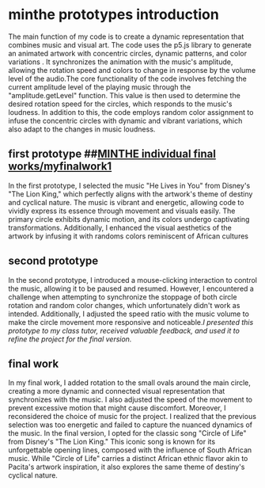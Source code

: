 # **minthe prototypes introduction**
The main function of my code is to create a  dynamic representation that combines music and visual art. The code uses the p5.js library to generate an animated artwork with concentric circles, dynamic patterns, and color variations . It synchronizes the animation with the music's amplitude, allowing the rotation speed and colors to change in response by the volume level of the audio.The core functionality of the code involves fetching the current amplitude level of the playing music through the "amplitude.getLevel" function. This value is then used to determine the desired rotation speed for the circles, which responds to the music's loudness. In addition to this, the code employs random color assignment to infuse the concentric circles with dynamic and vibrant variations, which also adapt to the changes in music loudness.
## first prototype ##[MINTHE individual final works/myfinalwork1](https://github.com/mintheTAN/week7/tree/3f4918665b0cfa2b544cbed728bf0c820a271b55/MINTHE%20individual%20final%20works/myfinalwork1)
In the first prototype, I selected the music "He Lives in You" from Disney's "The Lion King," which perfectly aligns with the artwork's theme of destiny and cyclical nature. The music is vibrant and energetic, allowing code to vividly express its essence through movement and visuals easily. The primary circle exhibits dynamic motion, and its colors undergo captivating transformations. Additionally, I enhanced the visual aesthetics of the artwork by infusing it with randoms colors reminiscent of African cultures
## second prototype ##
In the second prototype, I introduced a mouse-clicking interaction to control the music, allowing it to be paused and resumed. However, I encountered a challenge when attempting to synchronize the stoppage of both circle rotation and random color changes, which unfortunately didn't work as intended. Additionally, I adjusted the speed ratio with the music volume to make the circle movement more responsive and noticeable.*I presented this prototype to my class tutor, received valuable feedback, and used it to refine the project for the final version.*
## final work ## 
In my final work, I added rotation to the small ovals around the main circle, creating a more dynamic and connected visual representation that synchronizes with the music. I also adjusted the speed of the movement to prevent excessive motion that might cause discomfort.
Moreover, I reconsidered the choice of music for the project. I realized that the previous selection was too energetic and failed to capture the nuanced dynamics of the music. In the final version, I opted for the classic song "Circle of Life" from Disney's "The Lion King." This iconic song is known for its unforgettable opening lines, composed with the influence of South African music. While "Circle of Life" carries a distinct African ethnic flavor akin to Pacita's artwork inspiration, it also explores the same theme of destiny's cyclical nature.
